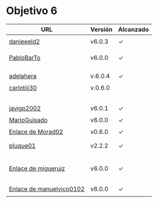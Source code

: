 # Objetivo 6

| URL                                                                 | Versión | Alcanzado |
|---------------------------------------------------------------------|---------|-----------|
| <!-- Enlace de sergioae19 -->                                       |         |           |
| [danieeeld2](https://github.com/danieeeld2/LogisticsRoutes/pull/63) | v6.0.3  | ✓         |
| <!-- Enlace de LuciaAnsino -->                                      |         |           |
| <!-- Enlace de Enaraque -->                                         |         |           |
| <!-- Enlace de giorgiogiovanni -->                                  |         |           |
| [PabloBarTo](https://github.com/PabloBarTo/Empresa/pull/31)         | v6.0.0  |  ✓        |
| <!-- Enlace de danibarranqueroo -->                                 |         |           |
| <!-- Enlace de Amadocm -->                                          |         |           |
| <!-- Enlace de marinajcs -->                                        |         |           |
| <!-- Enlace de GiancaGrizzly -->                                    |         |           |
| [adelahera](https://github.com/adelahera/basket-stats/pull/45)      | v.6.0.4 |   ✓       |
| <!-- Enlace de puchy22 -->                                          |         |           |
| [carlotiii30](https://github.com/carlotiii30/organizacionSemanal/pull/63)                                     | v.0.6.0 |           |
| <!-- Enlace de sergioffdez -->                                      |         |           |
| <!-- Enlace de DarckMonster -->                                     |         |           |
| <!-- Enlace de eugrdfolcha -->                                      |         |           |
| <!-- Enlace de diagmatrix -->                                       |         |           |
| <!-- Enlace de JaimeGM96 -->                                        |         |           |
| [javigp2002](https://github.com/javigp2002/LazyFood/pull/43)        | v6.0.1  | ✓         |
| <!-- Enlace de shvtwp -->                                           |         |           |
| [MarioGuisado](https://github.com/MarioGuisado/TrainMe/pull/60)     | v6.0.0  | ✓         |
| <!-- Enlace de J P S -->                                            |         |           |
| [Enlace de Morad02](https://github.com/Morad02/F1Data/pull/49)      | v0.6.0  | ✓         |
| <!-- Enlace de albertolj -->                                        |         |           |
| <!-- Enlace de Christianlr -->                                      |         |           |
| [pluque01](https://github.com/pluque01/CofreSagradoVirtual/pull/33) | v2.2.2  |  ✓        |
| <!-- Enlace de josemponce -->                                       |         |           |
| <!-- Enlace de smallPingu -->                                       |         |           |
| <!-- Enlace de chelunike -->                                        |         |           |
| <!-- Enlace de M M M -->                                            |         |           |
| <!-- Enlace de moshidev -->                                         |         |           |
| <!-- Enlace de R L O E -->                                          |         |           |
| [Enlace de migueruiz](https://github.com/migueruiz/Automatricula/pull/49)                                       | v6.0.0  |    ✓          |
| <!-- Enlace de Javito198 -->                                        |         |           |
| <!-- Enlace de Alvarosanpal95 -->                                   |         |           |
| <!-- Enlace de spmanolo -->                                         |         |           |
| <!-- Enlace de carlosservi -->                                      |         |           |
| <!-- Enlace de raultl12 -->                                         |         |           |
| [Enlace de manuelvico0102](https://github.com/manuelvico0102/easySelect/pull/40)                                   | v6.0.0        |      ✓      |
| <!-- Enlace de johnwaves -->                                        |         |           |
